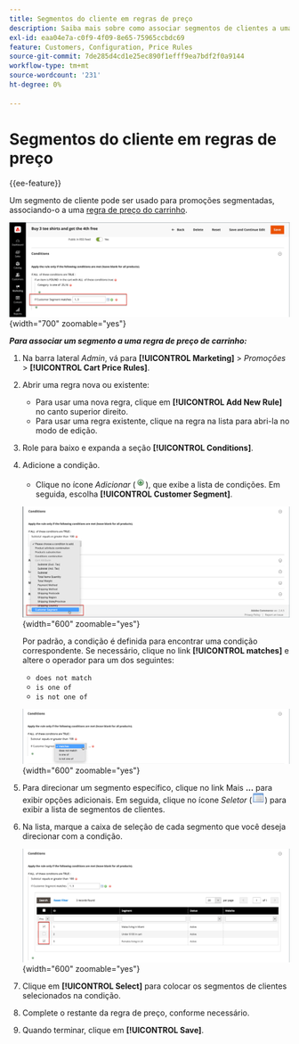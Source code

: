 ```yaml
---
title: Segmentos do cliente em regras de preço
description: Saiba mais sobre como associar segmentos de clientes a uma regra de preço de carrinho para poder definir promoções direcionadas para sua loja.
exl-id: eaa04e7a-c0f9-4f09-8e65-75965ccbdc69
feature: Customers, Configuration, Price Rules
source-git-commit: 7de285d4cd1e25ec890f1efff9ea7bdf2f0a9144
workflow-type: tm+mt
source-wordcount: '231'
ht-degree: 0%

---
```


# Segmentos do cliente em regras de preço

{{ee-feature}}

Um segmento de cliente pode ser usado para promoções segmentadas, associando-o a uma [regra de preço do carrinho](../merchandising-promotions/price-rules-cart.md).

![Regra de preço do carrinho - segmento de cliente direcionado](assets/price-rule-cart-condition-segments.png){width="700" zoomable="yes"}

_**Para associar um segmento a uma regra de preço de carrinho:**_

1. Na barra lateral _Admin_, vá para **[!UICONTROL Marketing]** > _Promoções_ > **[!UICONTROL Cart Price Rules]**.

1. Abrir uma regra nova ou existente:

   * Para usar uma nova regra, clique em **[!UICONTROL Add New Rule]** no canto superior direito.
   * Para usar uma regra existente, clique na regra na lista para abri-la no modo de edição.

1. Role para baixo e expanda a seção **[!UICONTROL Conditions]**.

1. Adicione a condição.

   * Clique no ícone _Adicionar_ (![Ícone de Lista](../assets/icon-add-green-circle.png)), que exibe a lista de condições. Em seguida, escolha **[!UICONTROL Customer Segment]**.

   ![Regra de preço do carrinho - adicionar condição de segmento de cliente](assets/condition-customer-segment.png){width="600" zoomable="yes"}

   Por padrão, a condição é definida para encontrar uma condição correspondente. Se necessário, clique no link **[!UICONTROL matches]** e altere o operador para um dos seguintes:

   * `does not match`
   * `is one of`
   * `is not one of`

   ![Operador de condição](assets/price-rule-condition-customer-segment-operator.png){width="600" zoomable="yes"}

1. Para direcionar um segmento específico, clique no link Mais **...** para exibir opções adicionais. Em seguida, clique no ícone _Seletor_ (![Ícone de Lista](../assets/icon-list-chooser.png)) para exibir a lista de segmentos de clientes.

1. Na lista, marque a caixa de seleção de cada segmento que você deseja direcionar com a condição.

   ![Regra de preço do carrinho - lista do seletor de condições](assets/condition-segment-chooser-list.png){width="600" zoomable="yes"}

1. Clique em **[!UICONTROL Select]** para colocar os segmentos de clientes selecionados na condição.

1. Complete o restante da regra de preço, conforme necessário.

1. Quando terminar, clique em **[!UICONTROL Save]**.
